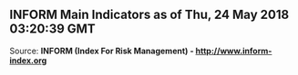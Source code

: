 ## INFORM Main Indicators as of Thu, 24 May 2018 03:20:39 GMT

Source: **INFORM (Index For Risk Management) - http://www.inform-index.org**